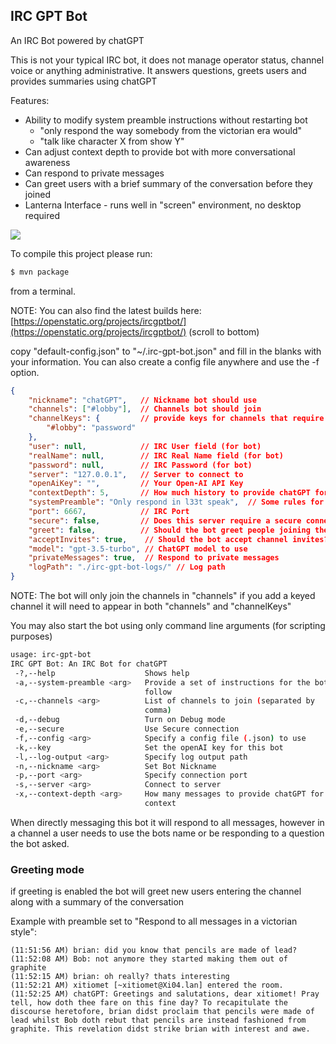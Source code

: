 ## IRC GPT Bot

An IRC Bot powered by chatGPT

This is not your typical IRC bot, it does not manage operator status, channel voice or anything administrative. It answers questions, greets users and provides summaries using chatGPT

Features:
 * Ability to modify system preamble instructions without restarting bot
    * "only respond the way somebody from the victorian era would"
    * "talk like character X from show Y"
 * Can adjust context depth to provide bot with more conversational awareness
 * Can respond to private messages
 * Can greet users with a brief summary of the conversation before they joined
 * Lanterna Interface - runs well in "screen" environment, no desktop required

![](https://openstatic.org/projects/ircgptbot/irc-gpt-bot-ss.png)

To compile this project please run:
```bash
$ mvn package
```
from a terminal.

NOTE: You can also find the latest builds here: [https://openstatic.org/projects/ircgptbot/](https://openstatic.org/projects/ircgptbot/) (scroll to bottom)

copy "default-config.json" to "~/.irc-gpt-bot.json" and fill in the blanks with your information. You can also create a config file anywhere and use the -f option.

```json
{
    "nickname": "chatGPT",   // Nickname bot should use
    "channels": ["#lobby"],  // Channels bot should join
    "channelKeys": {         // provide keys for channels that require them
        "#lobby": "password"
    },
    "user": null,            // IRC User field (for bot)
    "realName": null,        // IRC Real Name field (for bot)
    "password": null,        // IRC Password (for bot)
    "server": "127.0.0.1",   // Server to connect to
    "openAiKey": "",         // Your Open-AI API Key
    "contextDepth": 5,       // How much history to provide chatGPT for context
    "systemPreamble": "Only respond in l33t speak",  // Some rules for chatGPT to follow
    "port": 6667,            // IRC Port
    "secure": false,         // Does this server require a secure connection
    "greet": false,          // Should the bot greet people joining the channel?
    "acceptInvites": true,    // Should the bot accept channel invites?
    "model": "gpt-3.5-turbo", // ChatGPT model to use
    "privateMessages": true,  // Respond to private messages
    "logPath": "./irc-gpt-bot-logs/" // Log path
}
```
NOTE: The bot will only join the channels in "channels" if you add a keyed channel it will need to appear in both "channels" and "channelKeys"

You may also start the bot using only command line arguments (for scripting purposes)
```bash
usage: irc-gpt-bot
IRC GPT Bot: An IRC Bot for chatGPT
 -?,--help                    Shows help
 -a,--system-preamble <arg>   Provide a set of instructions for the bot to
                              follow
 -c,--channels <arg>          List of channels to join (separated by
                              comma)
 -d,--debug                   Turn on Debug mode
 -e,--secure                  Use Secure connection
 -f,--config <arg>            Specify a config file (.json) to use
 -k,--key                     Set the openAI key for this bot
 -l,--log-output <arg>        Specify log output path
 -n,--nickname <arg>          Set Bot Nickname
 -p,--port <arg>              Specify connection port
 -s,--server <arg>            Connect to server
 -x,--context-depth <arg>     How many messages to provide chatGPT for
                              context
```

When directly messaging this bot it will respond to all messages, however in a channel a user needs to use the bots name or be responding to a question the bot asked.

### Greeting mode
if greeting is enabled the bot will greet new users entering the channel along with a summary of the conversation

Example with preamble set to "Respond to all messages in a victorian style":

    (11:51:56 AM) brian: did you know that pencils are made of lead?
    (11:52:08 AM) Bob: not anymore they started making them out of graphite
    (11:52:15 AM) brian: oh really? thats interesting
    (11:52:21 AM) xitiomet [~xitiomet@Xi04.lan] entered the room.
    (11:52:25 AM) chatGPT: Greetings and salutations, dear xitiomet! Pray tell, how doth thee fare on this fine day? To recapitulate the discourse heretofore, brian didst proclaim that pencils were made of lead whilst Bob doth rebut that pencils are instead fashioned from graphite. This revelation didst strike brian with interest and awe.
